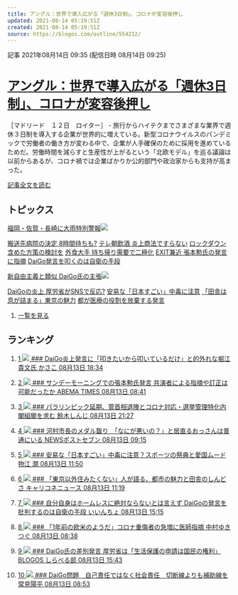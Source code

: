 ```yaml
---
title: アングル：世界で導入広がる「週休3日制」、コロナが変容後押し
updated: 2021-08-14 05:19:51Z
created: 2021-08-14 05:19:51Z
source: https://blogos.com/outline/554212/
---
```


 記事
2021年08月14日 09:35 (配信日時 08月14日 09:25)

# [アングル：世界で導入広がる「週休3日制」、コロナが変容後押し](https://blogos.com/article/554212/)

［マドリード　１２日　ロイター］ - 旅行からハイテクまでさまざまな業界で週休３日制を導入する企業が世界的に増えている。新型コロナウイルスのパンデミックで労働者の働き方が変わる中で、企業が人手確保のために採用を進めているためだ。労働時間を減らすと生産性が上がるという「北欧モデル」を巡る議論は以前からあるが、コロナ禍では企業ばかりか公的部門や政治家からも支持が高まった。

[記事全文を読む](https://blogos.com/article/554212/)

## トピックス

[福岡・佐賀・長崎に大雨特別警報](https://blogos.com/outline/554215/)![](https://static.blogos.com/pc/image/refine/new.png)

[搬送先病院の決定 8時間待ちも?](https://blogos.com/outline/554192/)
[テレ朝飲酒 炎上商法ですらない](https://blogos.com/outline/554145/)
[ロックダウン含めた方策の検討を](https://blogos.com/outline/554178/)
[外食大手 持ち帰り需要で二極化](https://blogos.com/outline/554127/)
[EXIT兼近 張本勲氏の発言に指摘](https://blogos.com/outline/554013/)
[DaiGo発言を叩くのは自衛の手段](https://blogos.com/outline/554086/)

[新自由主義と類似 DaiGo氏の主張](https://blogos.com/outline/554206/)![](https://static.blogos.com/pc/image/refine/new.png)

[DaiGoの炎上 厚労省がSNSで反応?](https://blogos.com/outline/554096/)
[安易な「日本すごい」中毒に注意](https://blogos.com/outline/554058/)
[「田舎は息が詰まる」東京の魅力](https://blogos.com/outline/553757/)
[都が医療の役割を放棄する発言](https://blogos.com/outline/554015/)
1.   [一覧を見る](https://blogos.com/article/pickup_archive/0/)

## ランキング

1.   [   1  ![](https://static.blogos.com/media/member/21795/icon.png?1628902806)    ### DaiGo炎上発言に「叩きたいから叩いているだけ」と的外れな堀江貴文氏       かさこ    08月13日 18:34](https://blogos.com/article/554138/)

2.   [   2  ![](https://static.blogos.com/media/member/144960/icon.png?1628902806)    ### サンデーモーニングでの張本勲氏発言 共演者による指摘や訂正は可能だったか       ABEMA TIMES    08月13日 08:41](https://blogos.com/article/554013/)

3.   [   3  ![](https://static.blogos.com/media/member/136851/icon.png?1628902806)    ### パラリンピック延期、菅首相退陣とコロナ対応・選挙管理特化内閣組閣を求む       鈴木しんじ    08月13日 21:27](https://blogos.com/article/554154/)

4.   [   4  ![](https://static.blogos.com/media/member/141337/icon.png?1628902806)    ### 河村市長のメダル齧り　「なにが悪いの？」と居直るおっさんは普通にいる       NEWSポストセブン    08月13日 09:15](https://blogos.com/article/553923/)

5.   [   5  ![](https://static.blogos.com/media/member/182445/icon.png?1628902806)    ### 安易な「日本すごい」中毒に注意？スポーツの祭典と愛国ムード       物江 潤    08月13日 11:50](https://blogos.com/article/554058/)

6.   [   6  ![](https://static.blogos.com/media/member/60196/icon.png?1628902806)    ### 「東京以外住みたくない」人が語る、都市の魅力と田舎のしんどさ       キャリコネニュース    08月13日 11:19](https://blogos.com/article/553757/)

7.   [   7  ![](https://static.blogos.com/media/member/34436/icon.png?1628902806)    ### 自分自身はホームレスに絶対ならないとは言えず DaiGoの発言を批判するのは自衛の手段       いいんちょ    08月13日 15:15](https://blogos.com/article/554086/)

8.   [   8  ![](https://static.blogos.com/media/member/3786/icon.png?1628902806)    ### 「1年前の欧米のようだ」コロナ重傷者の急増に医師指摘       中村ゆきつぐ    08月13日 08:38](https://blogos.com/article/554008/)

9.   [   9  ![](https://static.blogos.com/media/member/168291/icon.png?1628902806)    ### DaiGo氏の差別発言 厚労省は「生活保護の申請は国民の権利」       BLOGOS しらべる部    08月13日 15:43](https://blogos.com/article/554096/)

10.   [   10  ![](https://static.blogos.com/media/member/66301/icon.png?1628902806)    ### DaiGo問題　自己責任ではなく社会責任　切断線よりも補助線を       常見陽平    08月13日 08:53](https://blogos.com/article/554012/)